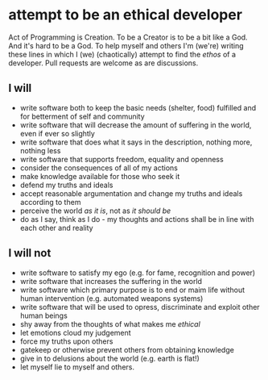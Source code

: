 # attempt to be an ethical developer

Act of Programming is Creation. To be a Creator is to be a bit like a God. And it's hard to be a God. To help myself and others I'm (we're) writing these lines in which I (we) (chaotically) attempt to find the _ethos_ of a developer. Pull requests are welcome as are discussions.

## I will 
* write software both to keep the basic needs (shelter, food) fulfilled and for betterment of self and community
* write software that will decrease the amount of suffering in the world, even if ever so slightly
* write software that does what it says in the description, nothing more, nothing less
* write software that supports freedom, equality and openness
* consider the consequences of all of my actions
* make knowledge available for those who seek it
* defend my truths and ideals
* accept reasonable argumentation and change my truths and ideals according to them
* perceive the world _as it is_, not as _it should be_
* do as I say, think as I do - my thoughts and actions shall be in line with each other and reality

## I will not
* write software to satisfy my ego (e.g. for fame, recognition and power)
* write software that increases the suffering in the world
* write software which primary purpose is to end or maim life without human intervention (e.g. automated weapons systems)
* write software that will be used to opress, discriminate and exploit other human beings
* shy away from the thoughts of what makes me _ethical_
* let emotions cloud my judgement
* force my truths upon others
* gatekeep or otherwise prevent others from obtaining knowledge
* give in to delusions about the world (e.g. earth is flat!)
* let myself lie to myself and others.
